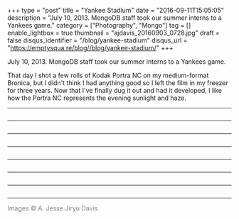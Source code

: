 +++
type = "post"
title = "Yankee Stadium"
date = "2016-09-11T15:05:05"
description = "July 10, 2013. MongoDB staff took our summer interns to a Yankees game."
category = ["Photography", "Mongo"]
tag = []
enable_lightbox = true
thumbnail = "ajdavis_20160903_0728.jpg"
draft = false
disqus_identifier = "/blog/yankee-stadium"
disqus_url = "https://emptysqua.re/blog//blog/yankee-stadium/"
+++

<p>July 10, 2013. MongoDB staff took our summer interns to a Yankees game.</p>
<p>That day I shot a few rolls of Kodak Portra NC on my medium-format Bronica, but I didn't think I had anything good so I left the film in my freezer for three years. Now that I've finally dug it out and had it developed, I like how the Portra NC represents the evening sunlight and haze.</p>
<hr />
<p><img alt="" src="ajdavis_20160904_0742.jpg" /></p>
<hr />
<p><img alt="" src="ajdavis_20160903_0726.jpg" /></p>
<hr />
<p><img alt="" src="ajdavis_20160903_0728.jpg" /></p>
<hr />
<p><img alt="" src="ajdavis_20160903_0723.jpg" /></p>
<hr />
<p><img alt="" src="ajdavis_20160903_0722.jpg" /></p>
<hr />
<p><img alt="" src="ajdavis_20160903_0729.jpg" /></p>
<hr />
<p><img alt="" src="ajdavis_20160903_0724.jpg" /></p>
<hr />
<p><span style="color: gray">Images &copy; A. Jesse Jiryu Davis</span></p>
